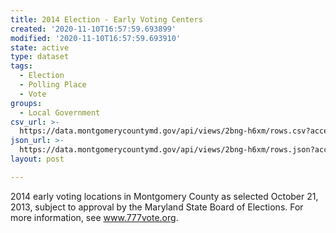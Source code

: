 ```yaml
---
title: 2014 Election - Early Voting Centers
created: '2020-11-10T16:57:59.693899'
modified: '2020-11-10T16:57:59.693910'
state: active
type: dataset
tags:
  - Election
  - Polling Place
  - Vote
groups:
  - Local Government
csv_url: >-
  https://data.montgomerycountymd.gov/api/views/2bng-h6xm/rows.csv?accessType=DOWNLOAD
json_url: >-
  https://data.montgomerycountymd.gov/api/views/2bng-h6xm/rows.json?accessType=DOWNLOAD
layout: post

---
```

2014 early voting locations in Montgomery County as selected October 21, 2013, subject to approval by the Maryland State Board of Elections. For more information, see www.777vote.org.
